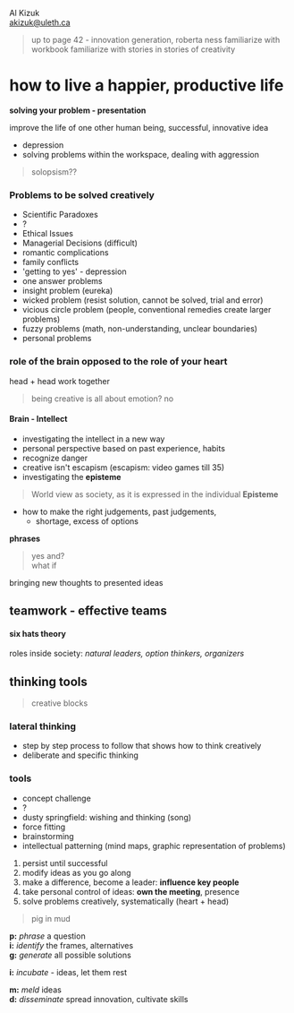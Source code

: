 
Al Kizuk  
akizuk@uleth.ca

> up to page 42 - innovation generation, roberta ness
> familiarize with workbook
> familiarize with stories in stories of creativity

# how to live a happier, productive life

**solving your problem - presentation**

improve the life of one other human being, successful, innovative idea

-   depression
-   solving problems within the workspace, dealing with aggression


> solopsism??



### Problems to be solved creatively

-   Scientific Paradoxes
-   ?
-   Ethical Issues
-   Managerial Decisions (difficult)
-   romantic complications
-   family conflicts
-   'getting to yes' - depression
-   one answer problems
-   insight problem (eureka)
-   wicked problem (resist solution, cannot be solved, trial and error)
-   vicious circle problem (people, conventional remedies create larger problems)
-   fuzzy problems (math, non-understanding, unclear boundaries)
-   personal problems

### role of the brain opposed to the role of your heart  
head + head work together
> being creative is all about emotion? no

#### Brain - Intellect
-   investigating the intellect in a new way  
-   personal perspective based on past experience, habits  
-   recognize danger  
-   creative isn't escapism (escapism: video games till 35)
-   investigating the **episteme**

> World view as society, as it is expressed in the individual
>  **Episteme**

-   how to make the right judgements, past judgements,
    -   shortage, excess of options

**phrases**
> yes and?  
> what if

bringing new thoughts to presented ideas


## teamwork - effective teams

#### six hats theory
roles inside society: _natural leaders, option thinkers, organizers_

## thinking tools

> creative blocks

### lateral thinking
-   step by step process to follow that shows how to think creatively  
-   deliberate and specific thinking

### tools
-   concept challenge
-   ?
-   dusty springfield: wishing and thinking (song)
-   force fitting
-   brainstorming
-   intellectual patterning (mind maps, graphic representation of problems)


1.  persist until successful
2.  modify ideas as you go along
3.  make a difference, become a leader: **influence key people**
4.  take personal control of ideas: **own the meeting**, presence
5.  solve problems creatively, systematically (heart + head)

> pig in mud

**p:** _phrase_ a question  
**i:** _identify_ the frames, alternatives  
**g:** _generate_ all possible solutions  

**i:** _incubate_ - ideas, let them rest

**m:** _meld_ ideas  
**d:** _disseminate_ spread innovation, cultivate skills
